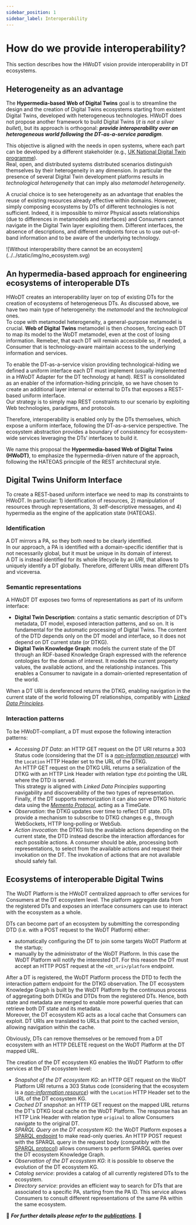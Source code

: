 ```yaml
---
sidebar_position: 1
sidebar_label: Interoperability
---
```


# How do we provide interoperability?
This section describes how the HWoDT vision provide interoperability in DT ecosystems.

## Heterogeneity as an advantage
The **Hypermedia-based Web of Digital Twins** goal is to streamline the design and the creation of Digital Twins ecosystems starting from existent Digital Twins, developed with heterogeneous technologies. HWoDT does not propose another framework to build Digital Twins (*it is not a silver bullet*), but its approach is orthogonal: ***provide interoperability over an heterogeneous world following the DT-as-a-service paradigm***.

This objective is aligned with the needs in open systems, where each part can be developed by a different stakeholder (e.g., [UK National Digital Twin programme](https://www.gov.uk/government/collections/the-national-digital-twin-programme-ndtp)). \
Real, open, and distributed systems distributed scenarios distinguish themselves by their heterogeneity in any dimension. In particular the presence of several Digital Twin development platforms results in *technological heterogeneity* that can imply also *metamodel heterogeneity*.

A crucial choice is to see heterogeneity as an advantage that enables the reuse of existing resources already effective within domains. However, simply composing ecosystems by DTs of different technologies is not sufficient. Indeed, it is impossible to mirror Physical assets relationships (due to differences in metamodels and interfaces) and Consumers cannot navigate in the Digital Twin layer exploiting them. Different interfaces, the absence of descriptions, and different endpoints force us to use out-of-band information and to be aware of the underlying technology.

<div className="row">
<div className="col col--3"></div>
<div className="text--center col">
  ![Without interoperability there cannot be an ecosystem](../../static/img/no_ecosystem.svg)
</div>
<div className="col col--3"></div>
</div>


## An hypermedia-based approach for engineering ecosystems of interoperable DTs
HWoDT creates an interoperability layer on top of existing DTs for the creation of ecosystems of heterogeneous DTs. As discussed above, we have two main type of heterogeneity: the *metamodel* and the *technological* ones. \
To cope with metamodel heterogeneity, a general-purpose metamodel is crucial. **Web of Digital Twins** metamodel is then choosen, forcing each DT to map its model to the WoDT metamodel, even at the cost of losing information. Remeber, that each DT will remain accessibile so, if needed, a Consumer that is technology-aware maintain access to the underlying information and services.

To enable the DT-as-a-service vision providing technological-hiding we defined a uniform interface each DT must implement (usually implemented in a HWoDT Adapter for the DT technology at hand). REST is consolidated as an enabler of the information-hiding principle, so we have chosen to create an additional layer internal or external to DTs that exposes a REST-based uniform interface. \
Our strategy is to simply map REST constraints to our scenario by exploiting Web technologies, paradigms, and protocols.

Therefore, interoperability is enabled only by the DTs themselves, which expose a uniform interface, following the DT-as-a-service perspective. The ecosystem abstraction provides a boundary of consistency for ecosystem-wide services leveraging the DTs’ interfaces to build it.

We name this proposal the **Hypermedia-based Web of Digital Twins (HWoDT)**, to emphasize the hypermedia-driven nature of the approach, following the HATEOAS principle of the REST architectural style.

## Digital Twins Uniform Interface
To create a REST-based uniform interface we need to map its constraints to HWoDT. In particular: 1) identification of resources, 2) manipulation of resources through representations, 3) self-descriptive messages, and 4) hypermedia as the engine of the application state (HATEOAS).

### Identification
A DT mirrors a PA, so they both need to be clearly identified. \
In our approach, a PA is identified with a domain-specific identifier that is not necessarily global, but it must be unique in its domain of interest. \
A DT is instead identified for its whole lifecycle by an *URI*, that allows to uniquely identify a DT globally. Therefore, different URIs mean different DTs and viceversa.

### Semantic representations
A HWoDT DT exposes two forms of representations as part of its uniform interface:
- **Digital Twin Description**: contains a static semantic description of DT’s metadata, DT model, exposed interaction patterns, and so on. It is fundamental for the automatic processing of Digital Twins. The content of the DTD depends only on the DT model and interface, so it does not depend on DT current state (or DTKG).
- **Digital Twin Knowledge Graph**: models the current state of the DT through an RDF-based Knowledge Graph expressed with the reference ontologies for the domain of interest. It models the current property values, the available actions, and the relationship instances. This enables a Consumer to navigate in a domain-oriented representation of the world.

When a DT URI is dereferenced returns the DTKG, enabling navigation in the current state of the world following DT relationships, compatibly with [*Linked Data Principles*](https://www.w3.org/DesignIssues/LinkedData.html).

### Interaction patterns
To be HWoDT-compliant, a DT must expose the following interaction patterns:
- *Accessing DT Data*: an HTTP GET request on the DT URI returns a 303 Status code (considering that the DT is a [*non-information resource*](https://www.w3.org/TR/cooluris/)) with the `Location` HTTP Header set to the URL of the DTKG. \
An HTTP GET request on the DTKG URL returns a serialization of the DTKG with an HTTP Link Header with relation type `dtd` pointing the URL where the DTD is served. \
This strategy is aligned with *Linked Data Principles* supporting navigability and discoverability of the two types of representation. \
Finally, if the DT supports memorization it can also serve DTKG historic data using the [*Memento Protocol*](https://doi.org/10.17487/RFC7089), acting as a TimeGate.
- *Observation*: the DTKG updates over time to reflect DT state. DTs provide a mechanism to subscribe to DTKG changes e.g., through WebSockets, HTTP long-polling or WebSub.
- *Action invocation*: the DTKG lists the available actions depending on the current state, the DTD instead describe the interaction affordances for each possible actions. A consumer should be able, processing both representations, to select from the available actions and request their invokation on the DT. The invokation of actions that are not available should safely fail.


## Ecosystems of interoperable Digital Twins
The WoDT Platform is the HWoDT centralized approach to offer services for Consumers at the DT ecosystem level. The platform aggregate data from the registered DTs and exposes an interface consumers can use to interact with the ecosystem as a whole.

DTs can become part of an ecosystem by submitting the corresponding DTD (i.e. with a POST request to the WoDT Platform) either:
- automatically configuring the DT to join some targets WoDT Platform at the startup;
- manually by the administrator of the WoDT Platform. In this case the WoDT Platform will notify the interested DT. For this reason the DT must accept an HTTP POST request at the `<dt_uri>/platform` endpoint.

After a DT is registered, the WoDT Platform process the DTD to fecth the interaction pattern endpoint for the DTKG observation.
The DT ecosystem Knowledge Graph is built by the WoDT Platform by the continuous process of aggregating both DTKGs and DTDs from the registered DTs. Hence, both state and metadata are merged to enable more powerful queries that can retrieve both DT state and its metadata. \
Moreover, the DT ecosystem KG acts as a local cache that Consumers can exploit. DT URIs are translated to URLs that point to the cached version, allowing navigation within the cache.

Obviously, DTs can remove themselves or be removed from a DT ecosystem with an HTTP DELETE request on the WoDT Platform at the DT mapped URL.

The creation of the DT ecosystem KG enables the WoDT Platform to offer services at the DT ecosystem level:
- *Snapshot of the DT ecosystem KG*: an HTTP GET request on the WoDT Platform URI returns a 303 Status code (considering that the ecosystem is a [*non-information resource*](https://www.w3.org/TR/cooluris/)) with the `Location` HTTP Header set to the URL of the DT ecosystem KG.
- *Cached DT snapshot*: an HTTP GET request on the mapped URL returns the DT's DTKG local cache on the WoDT Platform. The response has an HTTP Link Header with relation type `original` to allow Consumers navigate to the original DT.
- *SPARQL Query on the DT ecosystem KG*: the WoDT Platform exposes a [SPARQL endpoint](https://www.w3.org/TR/2013/REC-sparql11-protocol-20130321/) to make read-only queries. An HTTP POST request with the SPARQL query in the request body (compatibly with the [SPARQL protocol](https://www.w3.org/TR/2013/REC-sparql11-protocol-20130321/)) allows consumers to perform SPARQL queries over the DT ecosystem Knowledge Graph.
- *Observation of the DT ecosystem KG*: it is possible to observe the evolution of the DT ecosystem KG.
- *Catalog service*: provides a catalog of all currently registered DTs to the ecosystem. 
- *Directory service*: provides an efficient way to search for DTs that are associated to a specific PA, starting from the PA ID. This service allows Consumers to consult different representations of
the same PA within the same ecosystem.



:page_facing_up: ***For further details please refer to the [publications](https://web-of-digital-twins.github.io/academia/).*** :page_facing_up:
